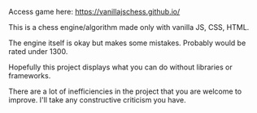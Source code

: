Access game here: https://vanillajschess.github.io/

This is a chess engine/algorithm made only with vanilla JS, CSS, HTML. 

The engine itself is okay but makes some mistakes. Probably would be rated under 1300.

Hopefully this project displays what you can do without libraries or frameworks.

There are a lot of inefficiencies in the project that you are welcome to improve. I'll take any constructive criticism you have. 

